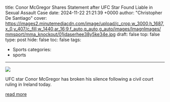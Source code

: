 title: Conor McGregor Shares Statement after UFC Star Found Liable in Sexual Assault Case
date: 2024-11-22 21:21:39 +0000
author: "Christopher De Santiago"
cover: https://images2.minutemediacdn.com/image/upload/c_crop,w_3000,h_1687,x_0,y_407/c_fill,w_1440,ar_16:9,f_auto,q_auto,g_auto/images/ImagnImages/mmsport/mma_knockout/01jdaserhee38y5ke34e.jpg
draft: false
top: false
type: post
hide: false
toc: false
tags:
  - Sports
categories:
  - sports
---

![](https://images2.minutemediacdn.com/image/upload/c_crop,w_3000,h_1687,x_0,y_407/c_fill,w_1440,ar_16:9,f_auto,q_auto,g_auto/images/ImagnImages/mmsport/mma_knockout/01jdaserhee38y5ke34e.jpg)

UFC star Conor McGregor has broken his silence following a civil court ruling in Ireland today.

[read more](https://www.si.com/fannation/mma/news/conor-mcgregor-shares-statement-ufc-star-liable-sexual-assault-case)
